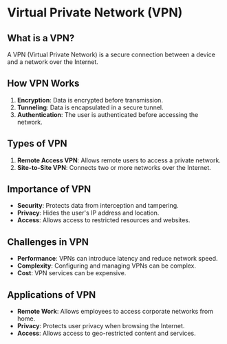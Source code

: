 # Virtual Private Network (VPN)

## What is a VPN?
A VPN (Virtual Private Network) is a secure connection between a device and a network over the Internet.

## How VPN Works
1. **Encryption**: Data is encrypted before transmission.
2. **Tunneling**: Data is encapsulated in a secure tunnel.
3. **Authentication**: The user is authenticated before accessing the network.

## Types of VPN
1. **Remote Access VPN**: Allows remote users to access a private network.
2. **Site-to-Site VPN**: Connects two or more networks over the Internet.

## Importance of VPN
- **Security**: Protects data from interception and tampering.
- **Privacy**: Hides the user's IP address and location.
- **Access**: Allows access to restricted resources and websites.

## Challenges in VPN
- **Performance**: VPNs can introduce latency and reduce network speed.
- **Complexity**: Configuring and managing VPNs can be complex.
- **Cost**: VPN services can be expensive.

## Applications of VPN
- **Remote Work**: Allows employees to access corporate networks from home.
- **Privacy**: Protects user privacy when browsing the Internet.
- **Access**: Allows access to geo-restricted content and services.